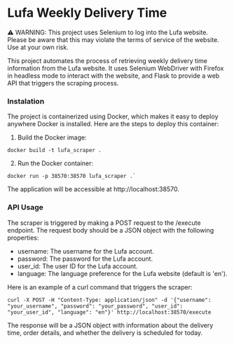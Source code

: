 # Lufa Weekly Delivery Time
:warning: WARNING: This project uses Selenium to log into the Lufa website. Please be aware that this may violate the terms of service of the website. Use at your own risk.

This project automates the process of retrieving weekly delivery time information from the Lufa website. It uses Selenium WebDriver with Firefox in headless mode to interact with the website, and Flask to provide a web API that triggers the scraping process.

### Instalation

The project is containerized using Docker, which makes it easy to deploy anywhere Docker is installed. Here are the steps to deploy this container:

1. Build the Docker image:
```
docker build -t lufa_scraper .
```

2. Run the Docker container:
```
docker run -p 38570:38570 lufa_scraper .`
```
The application will be accessible at http://localhost:38570.

### API Usage
The scraper is triggered by making a POST request to the /execute endpoint. The request body should be a JSON object with the following properties:

* username: The username for the Lufa account.
* password: The password for the Lufa account.
* user_id: The user ID for the Lufa account.
* language: The language preference for the Lufa website (default is 'en').

Here is an example of a curl command that triggers the scraper:
```
curl -X POST -H "Content-Type: application/json" -d '{"username": "your_username", "password": "your_password", "user_id": "your_user_id", "language": "en"}' http://localhost:38570/execute
```

The response will be a JSON object with information about the delivery time, order details, and whether the delivery is scheduled for today.
